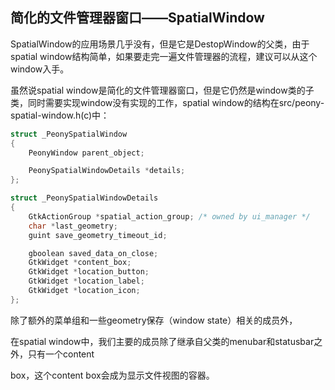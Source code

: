 ## 简化的文件管理器窗口——SpatialWindow

SpatialWindow的应用场景几乎没有，但是它是DestopWindow的父类，由于spatial window结构简单，如果要走完一遍文件管理器的流程，建议可以从这个window入手。

虽然说spatial window是简化的文件管理器窗口，但是它仍然是window类的子类，同时需要实现window没有实现的工作，spatial window的结构在src/peony-spatial-window.h\(c\)中：

```c
struct _PeonySpatialWindow
{
    PeonyWindow parent_object;

    PeonySpatialWindowDetails *details;
};
```

```c
struct _PeonySpatialWindowDetails
{
    GtkActionGroup *spatial_action_group; /* owned by ui_manager */
    char *last_geometry;
    guint save_geometry_timeout_id;

    gboolean saved_data_on_close;
    GtkWidget *content_box;
    GtkWidget *location_button;
    GtkWidget *location_label;
    GtkWidget *location_icon;
};
```

除了额外的菜单组和一些geometry保存（window state）相关的成员外，

在spatial window中，我们主要的成员除了继承自父类的menubar和statusbar之外，只有一个content

box，这个content box会成为显示文件视图的容器。

